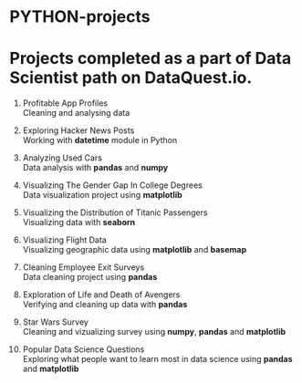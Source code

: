 # PYTHON-projects
<h1>Projects completed as a part of Data Scientist path on DataQuest.io.</h1>

1. Profitable App Profiles<br>
Cleaning and analysing data

2. Exploring Hacker News Posts<br>
Working with <b>datetime</b> module in Python

3. Analyzing Used Cars<br>
Data analysis with <b>pandas</b> and <b>numpy</b>

4. Visualizing The Gender Gap In College Degrees<br>
Data visualization project using <b>matplotlib</b> 

5. Visualizing the Distribution of Titanic Passengers<br>
Visualizing data with <b>seaborn</b>

6. Visualizing Flight Data<br>
Visualizing geographic data using <b>matplotlib</b> and <b>basemap</b>

7. Cleaning Employee Exit Surveys<br>
Data cleaning project using <b>pandas</b>

8. Exploration of Life and Death of Avengers<br>
Verifying and cleaning up data with <b>pandas</b>

9. Star Wars Survey<br>
Cleaning and vizualizing survey using <b>numpy</b>, <b>pandas</b> and <b>matplotlib</b>

10. Popular Data Science Questions<br>
Exploring what people want to learn most in data science using <b>pandas</b> and <b>matplotlib</b>

